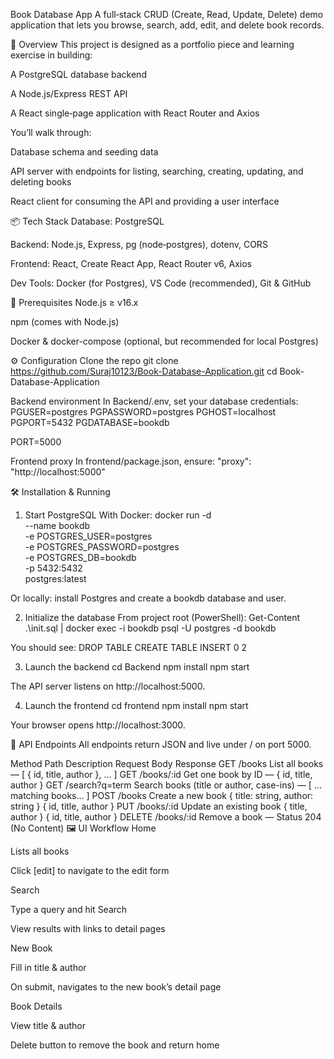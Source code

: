 Book Database App
A full‑stack CRUD (Create, Read, Update, Delete) demo application that lets you browse, search, add, edit, and delete book records.

🚀 Overview
This project is designed as a portfolio piece and learning exercise in building:

A PostgreSQL database backend

A Node.js/Express REST API

A React single‑page application with React Router and Axios

You’ll walk through:

Database schema and seeding data

API server with endpoints for listing, searching, creating, updating, and deleting books

React client for consuming the API and providing a user interface

📦 Tech Stack
Database: PostgreSQL

Backend: Node.js, Express, pg (node‑postgres), dotenv, CORS

Frontend: React, Create React App, React Router v6, Axios

Dev Tools: Docker (for Postgres), VS Code (recommended), Git & GitHub

🔧 Prerequisites
Node.js ≥ v16.x

npm (comes with Node.js)

Docker & docker-compose (optional, but recommended for local Postgres)


⚙️ Configuration
Clone the repo
git clone https://github.com/Suraj10123/Book-Database-Application.git
cd Book-Database-Application

Backend environment
In Backend/.env, set your database credentials:
PGUSER=postgres
PGPASSWORD=postgres
PGHOST=localhost
PGPORT=5432
PGDATABASE=bookdb

PORT=5000

Frontend proxy
In frontend/package.json, ensure:
"proxy": "http://localhost:5000"

🛠️ Installation & Running
1. Start PostgreSQL
With Docker:
docker run -d \
--name bookdb \
-e POSTGRES_USER=postgres \
-e POSTGRES_PASSWORD=postgres \
-e POSTGRES_DB=bookdb \
-p 5432:5432 \
postgres:latest

Or locally: install Postgres and create a bookdb database and user.

2. Initialize the database
From project root (PowerShell):
Get-Content .\init.sql | docker exec -i bookdb psql -U postgres -d bookdb

You should see:
DROP TABLE
CREATE TABLE
INSERT 0 2

3. Launch the backend
cd Backend
npm install
npm start

The API server listens on http://localhost:5000.

4. Launch the frontend
cd frontend
npm install
npm start

Your browser opens http://localhost:3000.

📡 API Endpoints
All endpoints return JSON and live under / on port 5000.


Method	Path	Description	Request Body	Response
GET	/books	List all books	—	[ { id, title, author }, … ]
GET	/books/:id	Get one book by ID	—	{ id, title, author }
GET	/search?q=term	Search books (title or author, case-ins)	—	[ …matching books… ]
POST	/books	Create a new book	{ title: string, author: string }	{ id, title, author }
PUT	/books/:id	Update an existing book	{ title, author }	{ id, title, author }
DELETE	/books/:id	Remove a book	—	Status 204 (No Content)
🖼️ UI Workflow
Home

Lists all books

Click [edit] to navigate to the edit form

Search

Type a query and hit Search

View results with links to detail pages

New Book

Fill in title & author

On submit, navigates to the new book’s detail page

Book Details

View title & author

Delete button to remove the book and return home
